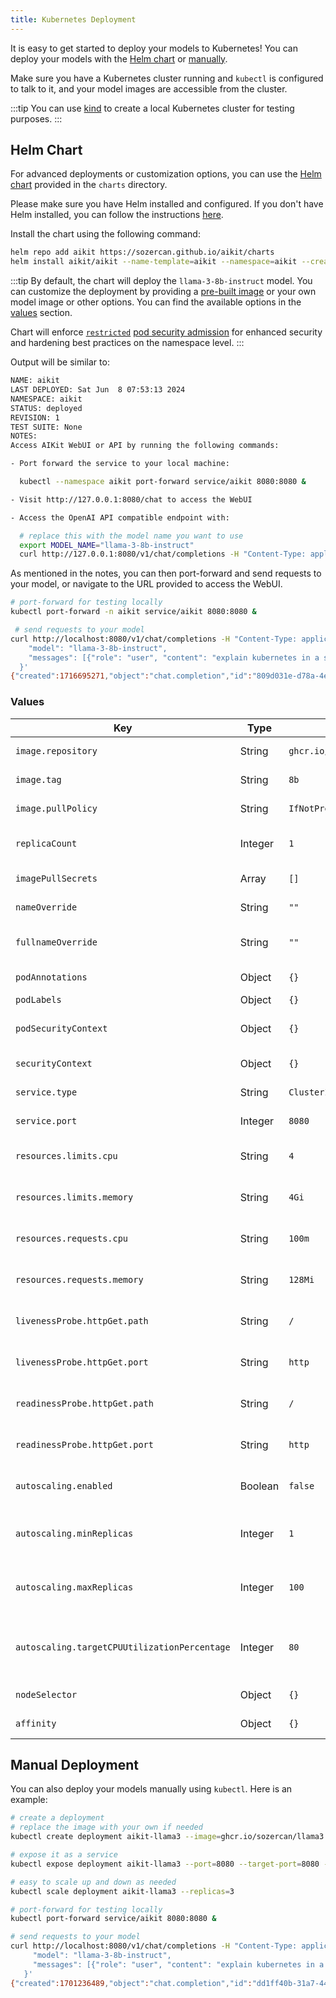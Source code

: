 ```yaml
---
title: Kubernetes Deployment
---
```


It is easy to get started to deploy your models to Kubernetes! You can deploy your models with the [Helm chart](#helm-chart) or [manually](#manual-deployment).

Make sure you have a Kubernetes cluster running and `kubectl` is configured to talk to it, and your model images are accessible from the cluster.

:::tip
You can use [kind](https://kind.sigs.k8s.io/) to create a local Kubernetes cluster for testing purposes.
:::

## Helm Chart

For advanced deployments or customization options, you can use the [Helm chart](https://helm.sh/) provided in the `charts` directory.

Please make sure you have Helm installed and configured. If you don't have Helm installed, you can follow the instructions [here](https://helm.sh/docs/intro/install/).

Install the chart using the following command:

```bash
helm repo add aikit https://sozercan.github.io/aikit/charts
helm install aikit/aikit --name-template=aikit --namespace=aikit --create-namespace
```

:::tip
By default, the chart will deploy the `llama-3-8b-instruct` model. You can customize the deployment by providing a [pre-built image](premade-models.md) or your own model image or other options. You can find the available options in the [values](#values) section.

Chart will enforce [`restricted`](https://kubernetes.io/docs/concepts/security/pod-security-standards/#restricted) [pod security admission](https://kubernetes.io/docs/concepts/security/pod-security-admission/) for enhanced security and hardening best practices on the namespace level.
:::

Output will be similar to:

```bash
NAME: aikit
LAST DEPLOYED: Sat Jun  8 07:53:13 2024
NAMESPACE: aikit
STATUS: deployed
REVISION: 1
TEST SUITE: None
NOTES:
Access AIKit WebUI or API by running the following commands:

- Port forward the service to your local machine:

  kubectl --namespace aikit port-forward service/aikit 8080:8080 &

- Visit http://127.0.0.1:8080/chat to access the WebUI

- Access the OpenAI API compatible endpoint with:

  # replace this with the model name you want to use
  export MODEL_NAME="llama-3-8b-instruct"
  curl http://127.0.0.1:8080/v1/chat/completions -H "Content-Type: application/json" -d "{\"model\": \"${MODEL_NAME}\", \"messages\": [{\"role\": \"user\", \"content\": \"what is the meaning of life?\"}]}"
```

As mentioned in the notes, you can then port-forward and send requests to your model, or navigate to the URL provided to access the WebUI.

```bash
# port-forward for testing locally
kubectl port-forward -n aikit service/aikit 8080:8080 &

 # send requests to your model
curl http://localhost:8080/v1/chat/completions -H "Content-Type: application/json" -d '{
    "model": "llama-3-8b-instruct",
    "messages": [{"role": "user", "content": "explain kubernetes in a sentence"}]
  }'
{"created":1716695271,"object":"chat.completion","id":"809d031e-d78a-4e3a-9719-04683d9e29f9","model":"llama-3-8b-instruct","choices":[{"index":0,"finish_reason":"stop","message":{"role":"assistant","content":"Kubernetes is an open-source container orchestration system that automates the deployment, scaling, and management of applications and services in a cloud-native environment."}}],"usage":{"prompt_tokens":11,"completion_tokens":31,"total_tokens":42}}
```

### Values

| Key                                          | Type    | Default                                                                               | Description                                        |
| -------------------------------------------- | ------- | ------------------------------------------------------------------------------------- | -------------------------------------------------- |
| `image.repository`                           | String  | `ghcr.io/sozercan/llama3`                                                             | The image repository                               |
| `image.tag`                                  | String  | `8b`                                                                                  | The image tag                                      |
| `image.pullPolicy`                           | String  | `IfNotPresent`                                                                        | The image pull policy                              |
| `replicaCount`                               | Integer | `1`                                                                                   | The number of replicas                             |
| `imagePullSecrets`                           | Array   | `[]`                                                                                  | Image pull secrets                                 |
| `nameOverride`                               | String  | `""`                                                                                  | Override the name                                  |
| `fullnameOverride`                           | String  | `""`                                                                                  | Override the fullname                              |
| `podAnnotations`                             | Object  | `{}`                                                                                  | Pod annotations                                    |
| `podLabels`                                  | Object  | `{}`                                                                                  | Pod labels                                         |
| `podSecurityContext`                         | Object  | `{}`                                                                                  | Pod security context                               |
| `securityContext`                            | Object  | `{}`                                                                                  | Security context                                   |
| `service.type`                               | String  | `ClusterIP`                                                                           | Service type                                       |
| `service.port`                               | Integer | `8080`                                                                                | Service port                                       |
| `resources.limits.cpu`                       | String  | `4`                                                                                   | CPU resource limits                                |
| `resources.limits.memory`                    | String  | `4Gi`                                                                                 | Memory resource limits                             |
| `resources.requests.cpu`                     | String  | `100m`                                                                                | CPU resource requests                              |
| `resources.requests.memory`                  | String  | `128Mi`                                                                               | Memory resource requests                           |
| `livenessProbe.httpGet.path`                 | String  | `/`                                                                                   | Path for the liveness probe                        |
| `livenessProbe.httpGet.port`                 | String  | `http`                                                                                | Port for the liveness probe                        |
| `readinessProbe.httpGet.path`                | String  | `/`                                                                                   | Path for the readiness probe                       |
| `readinessProbe.httpGet.port`                | String  | `http`                                                                                | Port for the readiness probe                       |
| `autoscaling.enabled`                        | Boolean | `false`                                                                               | If autoscaling is enabled                          |
| `autoscaling.minReplicas`                    | Integer | `1`                                                                                   | Minimum number of replicas for autoscaling         |
| `autoscaling.maxReplicas`                    | Integer | `100`                                                                                 | Maximum number of replicas for autoscaling         |
| `autoscaling.targetCPUUtilizationPercentage` | Integer | `80`                                                                                  | Target CPU utilization percentage for autoscaling  |
| `nodeSelector`                               | Object  | `{}`                                                                                  | Node selector                                      |
| `affinity`                                   | Object  | `{}`                                                                                  | Affinity settings                                  |


## Manual Deployment

You can also deploy your models manually using `kubectl`. Here is an example:

```bash
# create a deployment
# replace the image with your own if needed
kubectl create deployment aikit-llama3 --image=ghcr.io/sozercan/llama3:8b

# expose it as a service
kubectl expose deployment aikit-llama3 --port=8080 --target-port=8080 --name=aikit

# easy to scale up and down as needed
kubectl scale deployment aikit-llama3 --replicas=3

# port-forward for testing locally
kubectl port-forward service/aikit 8080:8080 &

# send requests to your model
curl http://localhost:8080/v1/chat/completions -H "Content-Type: application/json" -d '{
     "model": "llama-3-8b-instruct",
     "messages": [{"role": "user", "content": "explain kubernetes in a sentence"}]
   }'
{"created":1701236489,"object":"chat.completion","id":"dd1ff40b-31a7-4418-9e32-42151ab6875a","model":"llama-3-8b-instruct","choices":[{"index":0,"finish_reason":"stop","message":{"role":"assistant","content":"\nKubernetes is a container orchestration system that automates the deployment, scaling, and management of containerized applications in a microservices architecture."}}],"usage":{"prompt_tokens":0,"completion_tokens":0,"total_tokens":0}}
```

